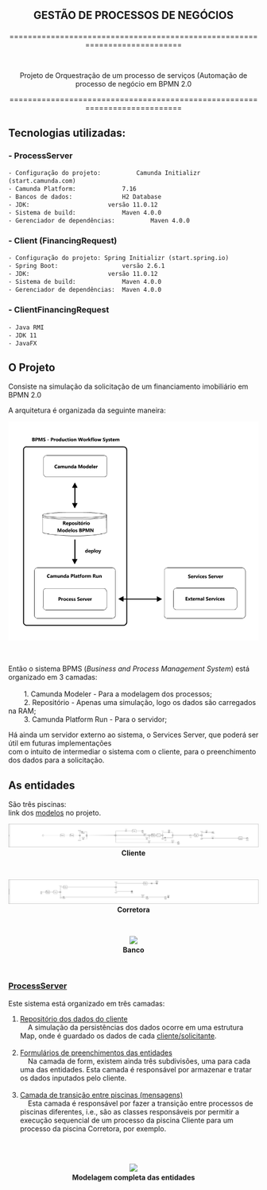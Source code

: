 
## <p align="center">GESTÃO DE PROCESSOS DE NEGÓCIOS</p>

<p align="center">===========================================================================</p>

</br><p align="center">Projeto de Orquestração de um processo de serviços (Automação de processo de negócio em BPMN 2.0</p>

<p align="center">===========================================================================</p>

## Tecnologias utilizadas:

### - ProcessServer

	- Configuração do projeto:			Camunda Initializr (start.camunda.com)
	- Camunda Platform:				7.16
	- Bancos de dados:				H2 Database
	- JDK:						versão 11.0.12
	- Sistema de build:				Maven 4.0.0
	- Gerenciador de dependências:			Maven 4.0.0

### - Client (FinancingRequest)

	- Configuração do projeto: Spring Initializr (start.spring.io)
	- Spring Boot:					versão 2.6.1
	- JDK:						versão 11.0.12
	- Sistema de build:				Maven 4.0.0
	- Gerenciador de dependências:	Maven 4.0.0


### - ClientFinancingRequest

	- Java RMI
	- JDK 11
	- JavaFX


## O Projeto

Consiste na simulação da solicitação de um financiamento imobiliário em BPMN 2.0

A arquitetura é organizada da seguinte maneira:
</br>

<p align="center"><img src="https://github.com/TsuHub/Financiamento-Imobiliario/blob/main/System%20Architecture/Architecture%20BPMS.png"></p>

</br>

Então o sistema BPMS (<i>Business and Process Management System</i>) está organizado em 3 camadas:</br>
</br>
&nbsp;&nbsp;&nbsp;&nbsp;&nbsp;&nbsp;&nbsp;&nbsp;1. Camunda Modeler - Para a modelagem dos processos;</br>
&nbsp;&nbsp;&nbsp;&nbsp;&nbsp;&nbsp;&nbsp;&nbsp;2. Repositório - Apenas uma simulação, logo os dados são carregados na RAM;</br>
&nbsp;&nbsp;&nbsp;&nbsp;&nbsp;&nbsp;&nbsp;&nbsp;3. Camunda Platform Run - Para o servidor;</br>
	
Há ainda um servidor externo ao sistema, o Services Server, que poderá ser útil em futuras implementações</br>
com o intuito de intermediar o sistema com o cliente, para o preenchimento dos dados para a solicitação.</br>

## As entidades

São três piscinas:</br>
link dos <a href="https://github.com/TsuHub/Financiamento-Imobiliario/tree/main/ProcessServer/src/main/resources">modelos</a> no projeto.
</br>

<p align="center">
	<img src="https://github.com/TsuHub/Financiamento-Imobiliario/blob/main/System%20Architecture/Pools/Cliente.png"></br>
	<b>Cliente</b>
</p>
</br>
<p align="center">
	<img src="https://github.com/TsuHub/Financiamento-Imobiliario/blob/main/System%20Architecture/Pools/Corretora.png"></br>
	<b>Corretora</b>
</p>
</br>
<p align="center">
	<img src="https://github.com/TsuHub/Financiamento-Imobiliario/blob/main/System%20Architecture/Pools/Banco.png"></br>
	<b>Banco</b>
</p>
</br>


### <a href="https://github.com/TsuHub/Financiamento-Imobiliario/tree/main/ProcessServer">ProcessServer</a>

Este sistema está organizado em três camadas:</br>
1. <a href="https://github.com/TsuHub/Financiamento-Imobiliario/tree/main/ProcessServer/src/main/java/com/gpn/workflow/client_repository">Repositório dos dados do cliente</a></br>
&nbsp;&nbsp;&nbsp;&nbsp;A simulação da persistências dos dados ocorre em uma estrutura Map, onde é guardado os dados de cada <a href="https://github.com/TsuHub/Financiamento-Imobiliario/blob/main/ProcessServer/src/main/java/com/gpn/workflow/form/client/ClientData.java">cliente/solicitante</a>.</br></br>
2. <a href="https://github.com/TsuHub/Financiamento-Imobiliario/tree/main/ProcessServer/src/main/java/com/gpn/workflow/form">Formulários de preenchimentos das entidades</a></br>
&nbsp;&nbsp;&nbsp;&nbsp;Na camada de form, existem ainda três subdivisões, uma para cada uma das entidades. Esta camada é responsável por armazenar e tratar os dados inputados pelo cliente.</br></br>
3. <a href="https://github.com/TsuHub/Financiamento-Imobiliario/tree/main/ProcessServer/src/main/java/com/gpn/workflow/messages">Camada de transição entre piscinas (mensagens)</a></br>
&nbsp;&nbsp;&nbsp;&nbsp;Esta camada é responsável por fazer a transição entre processos de piscinas diferentes, i.e., são as classes responsáveis por permitir a execução sequencial de um processo da piscina Cliente para um processo da piscina Corretora, por exemplo.
</br></br>
</br>
<p align="center">
	<img src="https://github.com/TsuHub/Financiamento-Imobiliario/blob/main/Modelo%20Geral.png"></br>
	<b>Modelagem completa das entidades</b>
</p>
